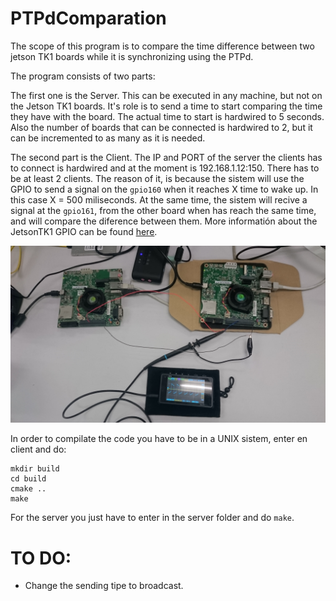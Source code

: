 # PTPdComparation

The scope of this program is to compare the time difference between two jetson TK1 boards while it is synchronizing using the PTPd.

The program consists of two parts:

The first one is the Server. This can be executed in any machine, but not on the Jetson TK1 boards. It's role is to send a time to start comparing the time they have with the board. The actual time to start is hardwired to 5 seconds. Also the number of boards that can be connected is hardwired to 2, but it can be incremented to as many as it is needed.

The second part is the Client. The IP and PORT of the server the clients has to connect is hardwired and at the moment is 192.168.1.12:150. There has to be at least 2 clients. The reason of it, is because the sistem will use the GPIO to send a signal on the `gpio160` when it reaches X time to wake up. In this case X = 500 miliseconds. At the same time, the sistem will recive a signal at the `gpio161`, from the other board when has reach the same time, and will compare the diference between them. More informatión about the JetsonTK1 GPIO can be found [here](http://elinux.org/Jetson/GPIO).

![Alt text](DSC_0662.JPG?raw=true "Optional Title")

In order to compilate the code you have to be in a UNIX sistem, enter en client and do:

```
mkdir build
cd build
cmake ..
make
```

For the server you just have to enter in the server folder and do `make`.

# TO DO:
- Change the sending tipe to broadcast.

